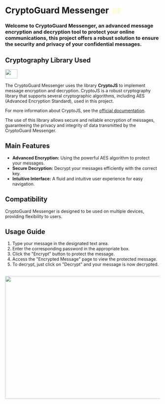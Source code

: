 # CryptoGuard Messenger  <img height="30" width="35"  src="assets/img/icon-lock.png">

<h3>Welcome to CryptoGuard Messenger, an advanced message encryption and decryption tool to protect your online communications, 
this project offers a robust solution to ensure the security and privacy of your confidential messages.</h3>


## Cryptography Library Used
<img  align="center" alto="Ellen-javascript" height="30" width="40" src="https://cdn.jsdelivr.net/gh/devicons/devicon/icons/javascript/javascript-original.svg">

The CryptoGuard Messenger uses the library  **CryptoJS** to implement message encryption and decryption. CryptoJS is a robust cryptography library that supports several cryptographic algorithms, including AES (Advanced Encryption Standard), used in this project.

For more information about CryptoJS, see the [official documentation](https://cryptojs.gitbook.io/docs/).

The use of this library allows secure and reliable encryption of messages, guaranteeing the privacy and integrity of data transmitted by the CryptoGuard Messenger.


## Main Features
- **Advanced Encryption:** Using the powerful AES algorithm to protect your messages.
- **Secure Decryption:** Decrypt your messages efficiently with the correct key.
- **Intuitive Interface:** A fluid and intuitive user experience for easy navigation.


## Compatibility
CryptoGuard Messenger is designed to be used on multiple devices, providing flexibility to users.  


## Usage Guide
1. Type your message in the designated text area.
2. Enter the corresponding password in the appropriate box.
3. Click the "Encrypt" button to protect the message.
4. Access the "Encrypted Message" page to view the protected message.
5. To decrypt, just click on "Decrypt" and your message is now decrypted.

  ## 

<img   height="400" width="750"   src="https://github.com/Ellen-TSantos/fashion_show_website/assets/122386488/29c79ee3-d263-4a56-9b6e-3332db02ef6c">

